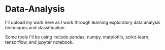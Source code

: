 # Data-Analysis

I'll upload my work here as I work through learning exploratory data analysis techniques and classification.

Some tools I'll be using include pandas, numpy, matplotlib, scikit-learn, tensorflow, and jupyter notebook. 
